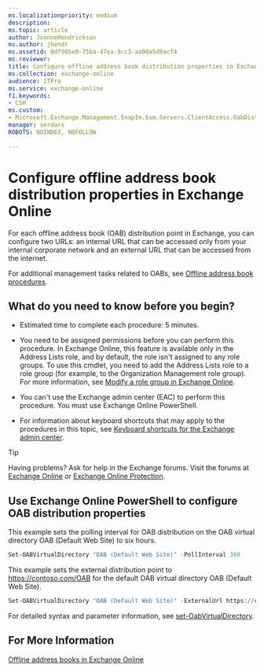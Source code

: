 ```yaml
---
ms.localizationpriority: medium
description: 
ms.topic: article
author: JoanneHendrickson
ms.author: jhendr
ms.assetid: 8df985e9-75ba-47ea-9cc3-aa98a5d8acf4
ms.reviewer: 
title: Configure offline address book distribution properties in Exchange Online
ms.collection: exchange-online
audience: ITPro
ms.service: exchange-online
f1.keywords:
- CSH
ms.custom:
- Microsoft.Exchange.Management.SnapIn.Esm.Servers.ClientAccess.OabDistributionGeneralPage
manager: serdars
ROBOTS: NOINDEX, NOFOLLOW

---
```


# Configure offline address book distribution properties in Exchange Online

For each offline address book (OAB) distribution point in Exchange, you can configure two URLs: an internal URL that can be accessed only from your internal corporate network and an external URL that can be accessed from the internet.

For additional management tasks related to OABs, see [Offline address book procedures](offline-address-book-procedures.md).

## What do you need to know before you begin?

- Estimated time to complete each procedure: 5 minutes.

- You need to be assigned permissions before you can perform this procedure. In Exchange Online, this feature is available only in the Address Lists role, and by default, the role isn't assigned to any role groups. To use this cmdlet, you need to add the Address Lists role to a role group (for example, to the Organization Management role group). For more information, see [Modify a role group in Exchange Online](../../permissions-exo/role-groups.md#modify-role-groups).

- You can't use the Exchange admin center (EAC) to perform this procedure. You must use Exchange Online PowerShell.

- For information about keyboard shortcuts that may apply to the procedures in this topic, see [Keyboard shortcuts for the Exchange admin center](../../accessibility/keyboard-shortcuts-in-admin-center.md).

> [!TIP]
> Having problems? Ask for help in the Exchange forums. Visit the forums at [Exchange Online](https://social.technet.microsoft.com/forums/msonline/home?forum=onlineservicesexchange) or [Exchange Online Protection](https://social.technet.microsoft.com/forums/forefront/home?forum=FOPE).

## Use Exchange Online PowerShell to configure OAB distribution properties

This example sets the polling interval for OAB distribution on the OAB virtual directory OAB (Default Web Site) to six hours.

```PowerShell
Set-OABVirtualDirectory "OAB (Default Web Site)" -PollInterval 360
```

This example sets the external distribution point to https://contoso.com/OAB for the default OAB virtual directory OAB (Default Web Site).

```PowerShell
Set-OABVirtualDirectory "OAB (Default Web Site)" -ExternalUrl https://contoso.com/OAB
```

For detailed syntax and parameter information, see [set-OabVirtualDirectory](/powershell/module/exchange/set-oabvirtualdirectory).

## For More Information

[Offline address books in Exchange Online](offline-address-books.md)
